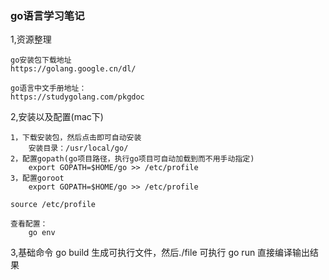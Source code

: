 ### go语言学习笔记

1,资源整理

	go安装包下载地址
	https://golang.google.cn/dl/
	
	go语言中文手册地址：
	https://studygolang.com/pkgdoc
	
	
2,安装以及配置(mac下)

	1，下载安装包，然后点击即可自动安装
		安装目录：/usr/local/go/
	2，配置gopath(go项目路径，执行go项目可自动加载到而不用手动指定)
		export GOPATH=$HOME/go >> /etc/profile
	3，配置goroot
		export GOPATH=$HOME/go >> /etc/profile
		
	source /etc/profile
		
	查看配置：
		go env
		
3,基础命令
	go build 
		生成可执行文件，然后./file 可执行
	go run
		直接编译输出结果